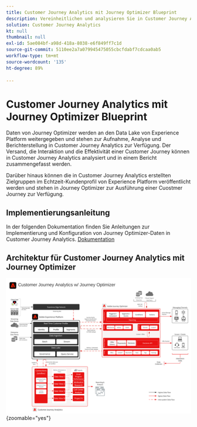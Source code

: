 ```yaml
---
title: Customer Journey Analytics mit Journey Optimizer Blueprint
description: Vereinheitlichen und analysieren Sie in Customer Journey Analytics Daten und Kundenverhalten von der gesamten Customer Journey, einschließlich Versand- und Interaktionsdaten von Journey Optimizer.
solution: Customer Journey Analytics
kt: null
thumbnail: null
exl-id: 5ae084bf-a98d-418a-8038-e6f849ff7c1d
source-git-commit: 5110ee2a7a079945475055cbcfdabf7cdcaa0ab5
workflow-type: tm+mt
source-wordcount: '135'
ht-degree: 89%

---
```


# Customer Journey Analytics mit Journey Optimizer Blueprint

Daten von Journey Optimizer werden an den Data Lake von Experience Platform weitergegeben und stehen zur Aufnahme, Analyse und Berichterstellung in Customer Journey Analytics zur Verfügung. Der Versand, die Interaktion und die Effektivität einer Customer Journey können in Customer Journey Analytics analysiert und in einem Bericht zusammengefasst werden.

Darüber hinaus können die in Customer Journey Analytics erstellten Zielgruppen im Echtzeit-Kundenprofil von Experience Platform veröffentlicht werden und stehen in Journey Optimizer zur Ausführung einer Cuostmer Journey zur Verfügung.

## Implementierungsanleitung

In der folgenden Dokumentation finden Sie Anleitungen zur Implementierung und Konfiguration von Journey Optimizer-Daten in Customer Journey Analytics. [Dokumentation](https://experienceleague.adobe.com/docs/journey-optimizer/using/reporting/reports/sharing-overview.html?lang=de)

## Architektur für Customer Journey Analytics mit Journey Optimizer

![Architekturdiagramm](assets/CJA_AJO.svg){zoomable="yes"}
